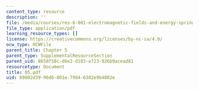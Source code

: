 ```yaml
---
content_type: resource
description: ''
file: /media/courses/res-6-001-electromagnetic-fields-and-energy-spring-2008/89802d3996d6801e79846382e9b4082e_05.pdf
file_type: application/pdf
learning_resource_types: []
license: https://creativecommons.org/licenses/by-nc-sa/4.0/
ocw_type: OCWFile
parent_title: Chapter 5
parent_type: SupplementalResourceSection
parent_uid: 8658f58c-d6e2-d103-e723-926b9acead81
resourcetype: Document
title: 05.pdf
uid: 89802d39-96d6-801e-7984-6382e9b4082e
---
```

